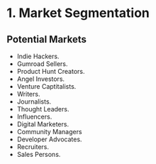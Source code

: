 # 1. Market Segmentation

## Potential Markets
* Indie Hackers.
* Gumroad Sellers.
* Product Hunt Creators.
* Angel Investors.
* Venture Captitalists.
* Writers.
* Journalists.
* Thought Leaders.
* Influencers.
* Digital Marketers.
* Community Managers
* Developer Advocates.
* Recruiters.
* Sales Persons.
